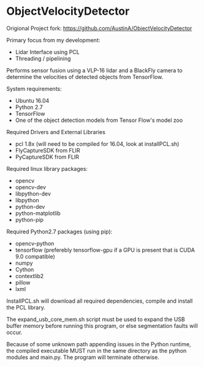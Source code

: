 # ObjectVelocityDetector

Origional Project fork: https://github.com/AustinA/ObjectVelocityDetector

Primary focus from my development: 
- Lidar Interface using PCL
- Threading / pipelining 

Performs sensor fusion using a VLP-16 lidar and a BlackFly camera to determine the velocities of detected objects from TensorFlow.

System requirements:
* Ubuntu 16.04
* Python 2.7
* TensorFlow
* One of the object detection models from Tensor Flow's model zoo

Required Drivers and External Libraries
* pcl 1.8x (will need to be compiled for 16.04, look at installPCL.sh)
* FlyCaptureSDK from FLIR
* PyCaptureSDK from FLIR

Required linux library packages:
* opencv
* opencv-dev
* libpython-dev
* libpython
* python-dev
* python-matplotlib
* python-pip

Required Python2.7 packages (using pip):
* opencv-python
* tensorflow (preferebly tensorflow-gpu if a GPU is present that is CUDA 9.0 compatible)
* numpy
* Cython
* contextlib2
* pillow
* lxml

InstallPCL.sh will download all required dependencies, compile and install the PCL library.

The expand_usb_core_mem.sh script must be used to expand the USB buffer memory before running this program, or else segmentation faults will occur.

Because of some unknown path appending issues in the Python runtime, the compiled executable MUST run in the same directory as the python modules and main.py. The program will terminate otherwise.
